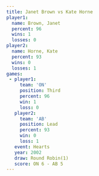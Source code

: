 ```yaml
---
title: Janet Brown vs Kate Horne
player1:            
  name: Brown, Janet
  percent: 96       
  wins: 1           
  losses: 0         
player2:            
  name: Horne, Kate 
  percent: 93       
  wins: 0           
  losses: 1         
games:
 - player1:         
     team: 'ON'     
     position: Third
     percent: 96    
     win: 1         
     loss: 0        
   player2:        
     team: 'AB'    
     position: Lead
     percent: 93   
     win: 0        
     loss: 1       
   event: Hearts       
   year: 2002          
   draw: Round Robin(1)
   score: ON 6 - AB 5  
---
```

